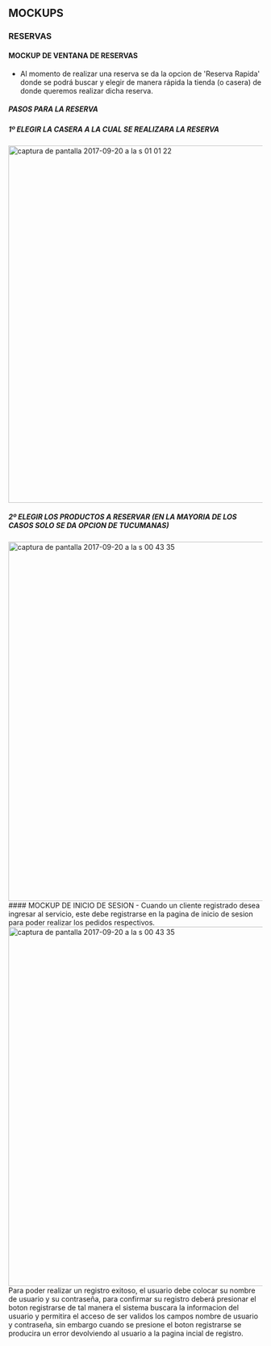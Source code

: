 ## MOCKUPS
### RESERVAS
#### MOCKUP DE VENTANA DE RESERVAS
- Al momento de realizar una reserva se da la opcion de 'Reserva Rapida' donde se podrá buscar y elegir de manera rápida la tienda (o casera) de donde queremos realizar dicha reserva.
##### PASOS PARA LA RESERVA
##### 1º ELEGIR LA CASERA A LA CUAL SE REALIZARA LA RESERVA
<img width="708" alt="captura de pantalla 2017-09-20 a la s 01 01 22" src="https://user-images.githubusercontent.com/22714140/30627597-4185cebc-9d9f-11e7-8339-b85193bf5fed.png">

##### 2º ELEGIR LOS PRODUCTOS A RESERVAR (EN LA MAYORIA DE LOS CASOS SOLO SE DA OPCION DE TUCUMANAS)
<img width="712" alt="captura de pantalla 2017-09-20 a la s 00 43 35" src="https://user-images.githubusercontent.com/22714140/30627430-37f669fc-9d9e-11e7-933c-74b0937ffc3d.png">
#### MOCKUP DE INICIO DE SESION
- Cuando un cliente registrado desea ingresar al servicio, este debe registrarse en la pagina de inicio de sesion para poder realizar los pedidos respectivos. <img width="712" alt="captura de pantalla 2017-09-20 a la s 00 43 35" src="https://user-images.githubusercontent.com/30901252/30629234-cb21fc82-9da8-11e7-8df2-1d231a8c5a06.png">
Para poder realizar un registro exitoso, el usuario debe colocar su nombre de usuario y su contraseña, para confirmar su registro deberá presionar el boton registrarse de tal manera el sistema buscara la informacion del usuario y permitira el acceso de ser validos los campos nombre de usuario y contraseña, sin embargo cuando se presione el boton registrarse se producira un error devolviendo al usuario a la pagina incial de registro.
